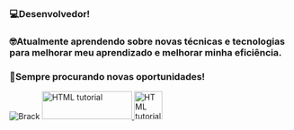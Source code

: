 ### 💻Desenvolvedor!

### 🤓Atualmente aprendendo sobre novas técnicas e tecnologias para melhorar meu aprendizado e melhorar minha eficiência.

### 💼Sempre procurando novas oportunidades!


<img src="[https://static.wikia.nocookie.net/shovelknight/images/d/d9/Black_Knight_Treasure_Trove.png/revision/latest?cb=20180901211329](https://o.remove.bg/downloads/38f639df-793f-4c7c-8a2f-87e9e17eae9a/Destiny_2_Screenshot_2022.06.04_-_23.38.08.75-removebg-preview.png)" alt="Brack">


<a href="https://www.linkedin.com/in/joão-victor-perim-da-vanzo-b22902214/">
  <img src="https://upload.wikimedia.org/wikipedia/commons/thumb/0/01/LinkedIn_Logo.svg/2560px-LinkedIn_Logo.svg.png" alt="HTML tutorial" style="width:160px;height:50px;">
</a>

<a href="https://github.com/JoaoPerim/">
  <img src="https://cdn-icons-png.flaticon.com/512/25/25231.png" alt="HTML tutorial" style="width:50px;height:50px;">
</a>


<!--
**JoaoPerim/JoaoPerim** is a ✨ _special_ ✨ repository because its `README.md` (this file) appears on your GitHub profile.

Here are some ideas to get you started:

- 🔭 I’m currently working on ...
- 🌱 I’m currently learning ...
- 👯 I’m looking to collaborate on ...
- 🤔 I’m looking for help with ...
- 💬 Ask me about ...
- 📫 How to reach me: ...
- 😄 Pronouns: ...
- ⚡ Fun fact: ...
-->
